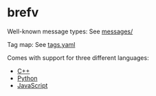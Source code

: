 # brefv

Well-known message types: See [messages/](./messages/)

Tag map: See [tags.yaml](tags.yaml)

Comes with support for three different languages:
* [C++](./cpp/README.md)
* [Python](./python/README.md)
* [JavaScript](./js/README.md)